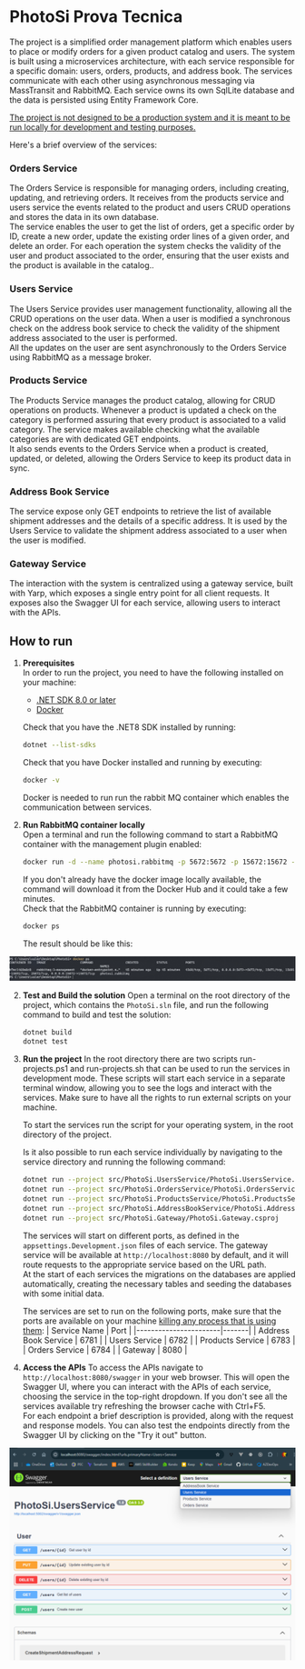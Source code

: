 # PhotoSi Prova Tecnica
The project is a simplified order management platform which enables users to place or modify orders for a given product catalog and users. The system is built using a microservices architecture, with each service responsible for a specific domain: users, orders, products, and address book. The services communicate with each other using asynchronous messaging via MassTransit and RabbitMQ.
Each service owns its own SqlLite database and the data is persisted using Entity Framework Core.

<u>The project is not designed to be a production system and it is meant to be run locally for development and testing purposes.</u>

Here's a brief overview of the services:
### Orders Service
The Orders Service is responsible for managing orders, including creating, updating, and retrieving orders. It receives from the products service and users service the events related to the product and users CRUD operations and stores the data in its own database.<br>
The service enables the user to get the list of orders, get a specific order by ID, create a new order, update the existing order lines of a given order, and delete an order. For each operation the system checks the validity of the user and product associated to the order, ensuring that the user exists and the product is available in the catalog..<br>

### Users Service
The Users Service provides user management functionality, allowing all the CRUD operations on the user data. When a user is modified a synchronous check on the address book service to check the validity of the shipment address associated to the user is performed.<br>
All the updates on the user are sent asynchronously to the Orders Service using RabbitMQ as a message broker.

### Products Service
The Products Service manages the product catalog, allowing for CRUD operations on products. Whenever a product is updated a check on the category is performed assuring that every product is associated to a valid category. The service makes available checking what the available categories are with dedicated GET endpoints. <br>
It also sends events to the Orders Service when a product is created, updated, or deleted, allowing the Orders Service to keep its product data in sync.

### Address Book Service
The service expose only GET endpoints to retrieve the list of available shipment addresses and the details of a specific address. It is used by the Users Service to validate the shipment address associated to a user when the user is modified.<br>

### Gateway Service
The interaction with the system is centralized using a gateway service, built with Yarp, which exposes a single entry point for all client requests. It exposes also the Swagger UI for each service, allowing users to interact with the APIs.

## How to run

1. **Prerequisites**<br>
   In order to run the project, you need to have the following installed on your machine:
   - [.NET SDK 8.0 or later](https://dotnet.microsoft.com/download)
   - [Docker](https://www.docker.com/get-started)

   Check that you have the .NET8 SDK installed by running:
   ```sh
   dotnet --list-sdks
   ```
   Check that you have Docker installed and running by executing:
   ```sh
   docker -v
   ```
   Docker is needed to run run the rabbit MQ container which enables the communication between services.

2. **Run RabbitMQ container locally**<br>
   Open a terminal and run the following command to start a RabbitMQ container with the management plugin enabled:
   ```sh
   docker run -d --name photosi.rabbitmq -p 5672:5672 -p 15672:15672 -e RABBITMQ_DEFAULT_USER=photosi -e RABBITMQ_DEFAULT_PASS=photosi rabbitmq:3-management
   ```
   If you don't already have the docker image locally available, the command will download it from the Docker Hub and it could take a few minutes.<br>
   Check that the RabbitMQ container is running by executing:
   ```sh
   docker ps
   ```
   The result should be like this:
   
![RabbitMQ container running](assets/docker-check.png)

2. **Test and Build the solution**
   Open a terminal on the root directory of the project, which contains the `PhotoSi.sln` file, and run the following command to build and test the solution:

   ```sh
   dotnet build
   dotnet test
   ```

3. **Run the project**
   In the root directory there are two scripts run-projects.ps1 and run-projects.sh that can be used to run the services in development mode. These scripts will start each service in a separate terminal window, allowing you to see the logs and interact with the services. Make sure to have all the rights to run external scripts on your machine.<br>

   To start the services run the script for your operating system, in the root directory of the project.<br>

   Is it also possible to run each service individually by navigating to the service directory and running the following command:

   ```sh
   dotnet run --project src/PhotoSi.UsersService/PhotoSi.UsersService.csproj &
   dotnet run --project src/PhotoSi.OrdersService/PhotoSi.OrdersService.csproj &
   dotnet run --project src/PhotoSi.ProductsService/PhotoSi.ProductsService.csproj &
   dotnet run --project src/PhotoSi.AddressBookService/PhotoSi.AddressBookService.csproj &
   dotnet run --project src/PhotoSi.Gateway/PhotoSi.Gateway.csproj
   ```

   The services will start on different ports, as defined in the `appsettings.Development.json` files of each service. The gateway service will be available at `http://localhost:8080` by default, and it will route requests to the appropriate service based on the URL path.<br>
   At the start of each services the migrations on the databases are applied automatically, creating the necessary tables and seeding the databases with some initial data.<br>

   The services are set to run on the following ports, make sure that the ports are available on your machine [killing any process that is using them](https://dev.to/osalumense/how-to-kill-a-process-occupying-a-port-on-windows-macos-and-linux-gj8):
   | Service Name          | Port  |
   |-----------------------|-------|
   | Address Book Service  | 6781  |
   | Users Service         | 6782  |
   | Products Service      | 6783  |
   | Orders Service        | 6784  |
   | Gateway               | 8080  |


5. **Access the APIs**
   To access the APIs navigate to `http://localhost:8080/swagger` in your web browser. This will open the Swagger UI, where you can interact with the APIs of each service, choosing the service in the top-right dropdown. If you don't see all the services available try refreshing the browser cache with Ctrl+F5.<br>
   For each endpoint a brief description is provided, along with the request and response models. You can also test the endpoints directly from the Swagger UI by clicking on the "Try it out" button.<br>

![Swagger docs](assets/swagger.png)

